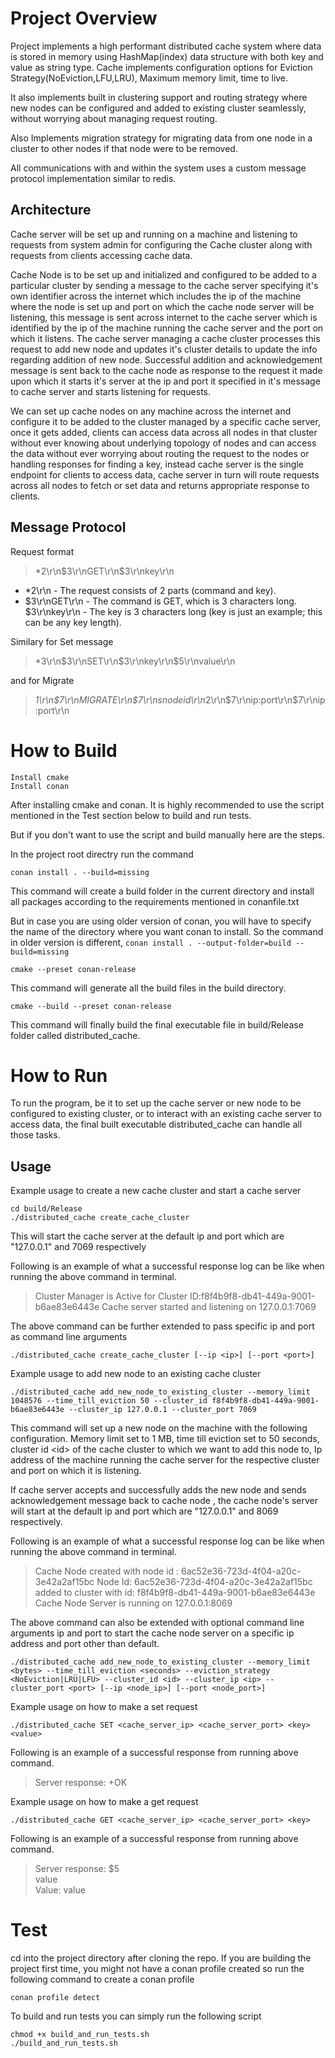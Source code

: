 # Project Overview

Project implements a high performant distributed cache system where data is stored in memory using HashMap(index) data structure with both key and value as string type. Cache implements configuration options for Eviction Strategy(NoEviction,LFU,LRU), Maximum memory limit, time to live.

It also implements built in clustering support and routing strategy where new nodes can be configured and added to existing cluster seamlessly, without worrying about managing request routing.

Also Implements  migration strategy for migrating data from one node in a cluster to other nodes if that node were to be removed.

All communications with and within the system uses a custom message protocol implementation similar to redis.

##  Architecture

Cache server will be set up and running on a machine and listening to requests from system admin for configuring the Cache cluster along with requests from clients accessing cache data.

Cache Node is to be set up and initialized and configured to be added to a particular cluster by sending a message to the cache server specifying it's own identifier across the internet which includes the ip of the machine where the node is set up and port on which the cache node server will be listening, this message is sent across internet to the cache server which is identified by the ip of the machine running the cache server and the port on which it listens. The cache server managing a cache cluster processes this request to add new node and updates it's cluster details to update the info regarding addition of new node. Successful addition and acknowledgement message is sent back to the cache node as response to the request it made upon which it starts it's server at the ip and port it specified in it's message to cache server and starts listening for requests.

We can set up cache nodes on any machine across the internet and configure it to be added to the cluster managed by a specific cache server, once it gets added, clients can access data across all nodes in that cluster without ever knowing about underlying topology of nodes and can access the data without ever worrying about routing the request to the nodes or handling responses for finding a key, instead cache server is the single endpoint for clients to access data, cache server in turn will route requests across all nodes to fetch or set data and returns appropriate response to clients.

## Message Protocol

Request format 

>*2\r\n$3\r\nGET\r\n$3\r\nkey\r\n

* *2\r\n - The request consists of 2 parts (command and key).
* $3\r\nGET\r\n - The command is GET, which is 3 characters long.
$3\r\nkey\r\n - The key is 3 characters long (key is just an example; this can be any key length).

Similary for Set message

>*3\r\n$3\r\nSET\r\n$3\r\nkey\r\n$5\r\nvalue\r\n

and for Migrate 

>*1\r\n$7\r\nMIGRATE\r\n$7\r\nsnodeid\r\n*2\r\n$7\r\nip:port\r\n$7\r\nip:port\r\n


# How to Build

    Install cmake
    Install conan

After installing cmake and conan.
It is highly recommended to use the script mentioned in the Test section below to build and run tests.

But if you don't want to use the script and build manually here are the steps.

In the project root directry
run the command
```
conan install . --build=missing
```
This command will create a build folder in the current directory and install all packages according to the requirements mentioned in conanfile.txt

But in case you are using older version of conan, you will have to specify the name of the directory where you want conan to install.
So the command in older version is different, `conan install . --output-folder=build --build=missing`

```
cmake --preset conan-release 
```
This command will generate all the build files in the build directory.

```
cmake --build --preset conan-release   
```

This command will finally build the final executable file in build/Release folder  called distributed_cache.

# How to Run

To run the program, be it to set up the cache server or new node to be configured to existing cluster, or to interact with an existing cache server to access data, the final built executable distributed_cache can handle all those tasks.

## Usage

Example usage to create a new cache cluster and start a cache server

```
cd build/Release
./distributed_cache create_cache_cluster
```
This will start the cache server at the default ip and port which are "127.0.0.1" and 7069 respectively

Following is an example of what a successful response log can be like when running the above command in terminal.


>Cluster Manager is Active for Cluster ID:f8f4b9f8-db41-449a-9001-b6ae83e6443e
Cache server started and listening on 127.0.0.1:7069


The above command can be further extended to pass specific ip and port as command line arguments

`./distributed_cache create_cache_cluster [--ip <ip>] [--port <port>]`

Example usage to add new node to an existing cache cluster

    ./distributed_cache add_new_node_to_existing_cluster --memory_limit 1048576 --time_till_eviction 50 --cluster_id f8f4b9f8-db41-449a-9001-b6ae83e6443e --cluster_ip 127.0.0.1 --cluster_port 7069

This command will set up a new node on the machine with the following configuration. Memory limit set to 1 MB, time till eviction set to 50 seconds, cluster id \<id> of the cache cluster to which we want to add this node to, Ip address of the machine running the cache server for the respective cluster and port on which it is listening.

If cache server accepts and successfully adds the new node and sends acknowledgement message back to cache node , the cache node's server will start at the default ip and port which are "127.0.0.1" and 8069 respectively.

Following is an example of what a successful response log can be like when running the above command in terminal.


>Cache Node created with node id : 6ac52e36-723d-4f04-a20c-3e42a2af15bc
Node Id: 6ac52e36-723d-4f04-a20c-3e42a2af15bc added to cluster with id: f8f4b9f8-db41-449a-9001-b6ae83e6443e
Cache Node Server is running on  127.0.0.1:8069

The above command can also be extended with optional command line arguments ip and port to start the cache node server on a specific ip address and port other than default.

```
./distributed_cache add_new_node_to_existing_cluster --memory_limit <bytes> --time_till_eviction <seconds> --eviction_strategy <NoEviction|LRU|LFU> --cluster_id <id> --cluster_ip <ip> --cluster_port <port> [--ip <node_ip>] [--port <node_port>]
```
Example usage on how to make a set request 

```
./distributed_cache SET <cache_server_ip> <cache_server_port> <key> <value>
```

Following is an example of a successful response from running above command.


>Server response: +OK



Example usage on how to make a get request 

```
./distributed_cache GET <cache_server_ip> <cache_server_port> <key>
```

Following is an example of a successful response from running above command.


>Server response: $5<br>value<br>Value: value


# Test
cd into the project directory after cloning the repo.
If you are building the project first time, you might not have a conan profile created so run the following command to create a conan profile

    conan profile detect
    
To build and run tests you can simply run the following script

    chmod +x build_and_run_tests.sh
    ./build_and_run_tests.sh

